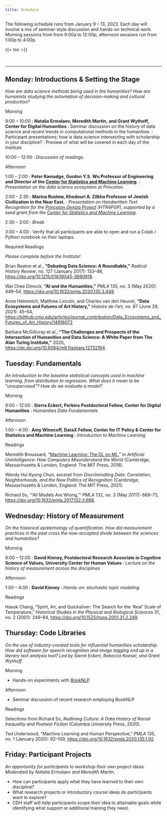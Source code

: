 ```yaml
---
title: Schedule
---
```


The following schedule runs from January 9 – 13, 2023. Each day will involve a mix of seminar-style discussion and hands-on technical work. Morning sessions from from 9:00a to 12:00p, afternoon sessions run from 1:00p to 4:00p.

{{< toc >}}

<br>

***********

## Monday: Introductions & Setting the Stage

*How are data science methods being used in the humanities? How are humanists studying the automation of decision-making and cultural production?*

<span class="headlinks">Morning</span>

<span class="color">9:00 – 10:00</span>
: **Natalia Ermolaev, Meredith Martin, and Grant Wythoff, Center for Digital Humanities**
: Seminar discussion on the history of data science and recent trends in computational methods in the humanities.
: Participant presentations: how is data science intersecting with scholarship in your discipline?
: Preview of what will be covered in each day of the Institute

<span class="color">10:00 – 12:00</span>
: *Discussion of readings.*

<span class="headlinks">Afternoon<span>

<span class="color">1:00 – 2:00</span>
: **Peter Ramadge, Gordon Y.S. Wu Professor of Engineering and Director of the [Center for Statistics and Machine Learning](https://csml.princeton.edu/).**
: *Presentation on the data science ecosystem at Princeton.*

<span class="color">2:00 – 2:30</span>
: **Marina Rustow, Khedouri A. Zilkha Professor of Jewish Civilization in the Near East.**
: *Presentation on Handwritten Text Recognition for the [Princeton Geniza Project](https://geniza.princeton.edu/en/) (HTR4PGP), supported by a seed grant from the [Center for Statistics and Machine Learning](https://csml.princeton.edu/news/eight-research-projects-receive-datax-funding#:-:text=htr4pgp).*

<span class="color">2:30 – 3:00</span>
: *Break*

<span class="color">3:00 – 4:00</span>
: Verify that all participants are able to open and run a Colab / Python notebook on their laptops.

<span class="headlinks">Required Readings</span>

*Please complete before the Institute!*

Brian Beaton et al., **“Debating Data Science: A Roundtable,”** _Radical History Review_, no. 127 (January 2017): 133–48, <https://doi.org/10.1215/01636545-3690918>.

Wai Chee Dimock, **“AI and the Humanities,”** _PMLA_ 135, no. 3 (May 2020): 449–54, <https://doi.org/10.1632/pmla.2020.135.3.449>.

Anne Helmreich, Matthew Lincoln, and Charles van den Heuvel, **“Data Ecosystems and Futures of Art History,”** *Histoire de l’art,* no. 87 (June 29, 2021): 45–54, <https://kilthub.cmu.edu/articles/journal_contribution/Data_Ecosystems_and_Futures_of_Art_History/14916072>

Barbara McGillivray et al., **“The Challenges and Prospects of the Intersection of Humanities and Data Science: A White Paper from The Alan Turing Institute,”** 2020, <https://dx.doi.org/10.6084/m9.figshare.12732164>.

## Tuesday: Fundamentals

*An introduction to the baseline statistical concepts used in machine learning, from distribution to regression. What does it mean to be "unsupervised"? How do we evaluate a model?*

<span class="headlinks">Morning</span>

<span class="color">9:00 – 12:00</span>
: **Sierra Eckert, Perkins Postdoctoral Fellow, Center for Digital Humanities**
: *Humanities Data Fundamentals*

<span class="headlinks">Afternoon</span>

<span class="color">1:00 – 4:00</span>
: **Amy Winecoff, DataX Fellow, Center for IT Policy & Center for Statistics and Machine Learning**
: *Introduction to Machine Learning*

<span class="headlinks">Readings</span>

Meredith Broussard, “[Machine Learning: The DL on ML](https://drive.google.com/file/d/18kElRW7hVdz8W9QZ_Hv48O06fXQkSnYS/view?usp=sharing),” in *Artificial Unintelligence: How Computers Misunderstand the World* (Cambridge, Massachusetts & London, England: The MIT Press, 2018).

Wendy Hui Kyong Chun, excerpt from *Discriminating Data: Correlation, Neighborhoods, and the New Politics of Recognition* (Cambridge, Massachusetts & London, England: The MIT Press, 2021).

Richard So, “‘All Models Are Wrong,’” _PMLA_ 132, no. 3 (May 2017): 668–73, <https://doi.org/10.1632/pmla.2017.132.3.668>.

## Wednesday: History of Measurement

*On the historical epistemology of quantification. How did measurement practices in the past cross the now-accepted divide between the sciences and humanities?*

<span class="headlinks">Morning</span>

<span class="color">9:00 – 12:00</span>
: **David Kinney, Postdoctoral Research Associate in Cognitive Science of Values, University Center for Human Values**
: *Lecture on the history of measurement across the disciplines*

<span class="headlinks">Afternoon</span>

<span class="color">1:00 – 4:00</span>
: **David Kinney**
: *Hands-on: stochastic topic modeling*

<span class="headlinks">Readings</span>

Hasok Chang, “Spirit, Air, and Quicksilver: The Search for the ‘Real’ Scale of Temperature,” _Historical Studies in the Physical and Biological Sciences_ 31, no. 2 (2001): 249–84, <https://doi.org/10.1525/hsps.2001.31.2.249>.

## Thursday: Code Libraries

*On the use of industry-created tools for influential humanities scholarship. How did software for speech recognition and image tagging end up in a literary text analysis tool? Led by Sierra Eckert, Rebecca Koeser, and Grant Wythoff.*

<span class="headlinks">Morning</span>

- Hands-on experiments with [BookNLP](https://github.com/booknlp/booknlp)

<span class="headlinks">Afternoon</span>

- Seminar discussion of recent research employing BookNLP

<span class="headlinks">Readings</span>

Selections from Richard So, *Redlining Culture: A Data History of Racial Inequality and Postwar Fiction* (Columbia University Press, 2020).

Ted Underwood, “Machine Learning and Human Perspective,” _PMLA_ 135, no. 1 (January 2020): 92–109, <https://doi.org/10.1632/pmla.2020.135.1.92>.

## Friday: Participant Projects

*An opportunity for participants to workshop their own project ideas. Moderated by Natalia Ermolaev and Meredith Martin.*

- How can participants apply what they have learned to their own discipline?
- What research projects or introductory course ideas do participants want to explore?
- CDH staff will help participants scope their idea to attainable goals while identifying what support or additional training they need.